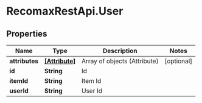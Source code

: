 # RecomaxRestApi.User

## Properties
Name | Type | Description | Notes
------------ | ------------- | ------------- | -------------
**attributes** | [**[Attribute]**](Attribute.md) | Array of objects (Attribute) | [optional] 
**id** | **String** | Id | 
**itemId** | **String** | Item Id | 
**userId** | **String** | User Id | 


